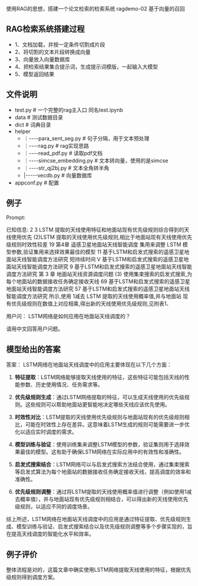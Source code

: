 使用RAG的思想，搭建一个论文检索的检索系统
ragdemo-02 基于向量的召回

## RAG检索系统搭建过程
* 1、文档加载，并按一定条件切割成片段
* 2、将切割的文本片段转换成向量
* 3、向量放入向量数据库
* 4、把检索结果集合提示词，生成提示词模版，一起输入大模型
* 5、模型返回结果

## 文件说明
* test.py  # 一个完整的rag主入口 同名test.ipynb
* data  #  测试数据目录
* dict  # 词典目录
* helper
    * ｜----para_sent_seg.py  # 句子分隔，用于文本预处理
    * ｜----rag.py   # rag实现思路
    * ｜----read_pdf.py  # 读取pdf文档
    * ｜----simcse_embedding.py  # 文本转向量，使用的是simcse
    * ｜----str_qj2bj.py  # 文本全角转半角
    * |-----vecdb.py  # 向量数据库
 * appconf.py # 配置

## 例子
Prompt:
 
已知信息:
2 3 LSTM 提取的天线使用特征和地面站现有优先级规则综合得到的天线使用优先
(2)LSTM 提取的天线使用优先级规则,相比于地面站现有天线使用优先 级规则时效性较差
19 第4章 遥感卫星地面站天线智能调度 集用来调整 LSTM 模型参数,验证集用来选择效果最佳的模型
11 基于LSTM和启发式搜索的遥感卫星地面站天线智能调度方法研究 短持续时间
V 基于LSTM和启发式搜索的遥感卫星地面站天线智能调度方法研究
9 基于LSTM和启发式搜索的遥感卫星地面站天线智能调度方法研究 第 3 章 地面站天线资源调度问题
(3) 使用集束搜索的启发式搜索,为每个地面站的数据接收任务确定接收天线
69 基于LSTM和启发式搜索的遥感卫星地面站天线智能调度方法研究
57 基于LSTM和启发式搜索的遥感卫星地面站天线智能调度方法研究
所示,使用 1减去 LSTM 提取的天线使用概率值,并与地面站 现有优先级规则在数值上对应相乘,得出新的天线使用优先级规则,见附表1、

用户问：
LSTM网络是如何应用在地面站天线调度的？

请用中文回答用户问题。

## 模型给出的答案
答案：
 LSTM网络在地面站天线调度中的应用主要体现在以下几个方面：

1. **特征提取**：LSTM网络能够提取天线使用的特征，这些特征可能包括天线的性能参数、历史使用情况、任务需求等。

2. **优先级规则生成**：通过LSTM网络提取的特征，可以生成天线使用的优先级规则。这些规则可以帮助地面站更智能地决定哪些天线应该优先使用。

3. **时效性对比**：LSTM提取的天线使用优先级规则与地面站现有的优先级规则相比，可能在时效性上存在差异。这意味着LSTM生成的规则可能需要进一步优化以适应实时调度的需求。

4. **模型训练与验证**：使用训练集来调整LSTM模型的参数，验证集则用于选择效果最佳的模型。这有助于确保LSTM网络在实际应用中的有效性和准确性。

5. **启发式搜索结合**：LSTM网络可以与启发式搜索方法结合使用，通过集束搜索等启发式算法为每个地面站的数据接收任务确定接收天线，提高调度的效率和准确性。

6. **优先级规则调整**：通过将LSTM提取的天线使用概率值进行调整（例如使用1减去概率值），并与地面站现有优先级规则相结合，可以得出新的天线使用优先级规则，以适应不同的调度场景。

综上所述，LSTM网络在地面站天线调度中的应用是通过特征提取、优先级规则生成、模型训练与验证、启发式搜索结合以及优先级规则调整等多个步骤实现的，旨在提高天线调度的智能化水平和效率。

## 例子评价
整体流程是对的，这篇文章中确实使用LSTM网络提取天线使用的特征，根据优先级规则得到调度方案。